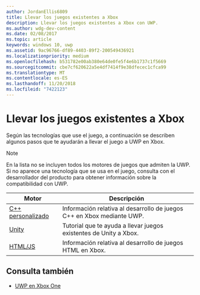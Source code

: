```yaml
---
author: JordanEllis6809
title: Llevar los juegos existentes a Xbox
description: Llevar los juegos existentes a Xbox con UWP.
ms.author: wdg-dev-content
ms.date: 02/08/2017
ms.topic: article
keywords: windows 10, uwp
ms.assetid: 9ac96766-df89-4403-89f2-200549436921
ms.localizationpriority: medium
ms.openlocfilehash: b531782e00ab380e64de0fe5f4e6b1737c1f5669
ms.sourcegitcommit: cbe7cf620622a5e4df7414f9e38dfecec1cfca99
ms.translationtype: MT
ms.contentlocale: es-ES
ms.lasthandoff: 11/20/2018
ms.locfileid: "7422123"
---
```

# <a name="bringing-existing-games-to-xbox"></a>Llevar los juegos existentes a Xbox


Según las tecnologías que use el juego, a continuación se describen algunos pasos que te ayudarán a llevar el juego a UWP en Xbox.

> [!NOTE]
> En la lista no se incluyen todos los motores de juegos que admiten la UWP. Si no aparece una tecnología que se usa en el juego, consulta con el desarrollador del producto para obtener información sobre la compatibilidad con UWP.

| Motor      | Descripción |
|------------|-------------|
|[C++ personalizado](development-lanes-custom-cpp.md)| Información relativa al desarrollo de juegos C++ en Xbox mediante UWP. |
|[Unity](development-lanes-unity.md)| Tutorial que te ayuda a llevar juegos existentes de Unity a Xbox. |
|[HTML/JS](development-lanes-html.md)| Información relativa al desarrollo de juegos HTML en Xbox. |

## <a name="see-also"></a>Consulta también

- [UWP en Xbox One](index.md)
